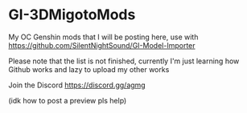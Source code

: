 # GI-3DMigotoMods
 
My OC Genshin mods that I will be posting here, use with https://github.com/SilentNightSound/GI-Model-Importer   
  
Please note that the list is not finished, currently I'm just learning how Github works and lazy to upload my other works 
  
Join the Discord https://discord.gg/agmg  

(idk how to post a preview pls help)
